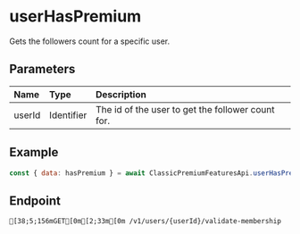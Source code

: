 
# userHasPremium
Gets the followers count for a specific user.


## Parameters
| Name   | Type       | Description                                       |
| :----- | :--------- | :------------------------------------------------ |
| userId | Identifier | The id of the user to get the follower count for. |



## Example
```js copy showLineNumbers
const { data: hasPremium } = await ClassicPremiumFeaturesApi.userHasPremium({ userId: 45348281 }); 
```

## Endpoint
```ansi
[38;5;156mGET[0m[2;33m[0m /v1/users/{userId}/validate-membership
```
  